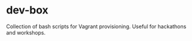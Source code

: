 # dev-box

Collection of bash scripts for Vagrant provisioning. Useful for hackathons and workshops.